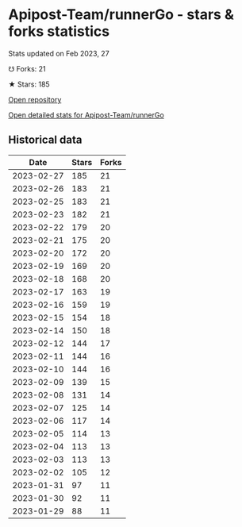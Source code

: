 # Apipost-Team/runnerGo - stars & forks statistics

Stats updated on Feb 2023, 27

☋ Forks: 21

★ Stars: 185

[Open repository](https://github.com/Apipost-Team/runnerGo)

[Open detailed stats for Apipost-Team/runnerGo](https://reviewgithub.com/rep/Apipost-Team/runnerGo)

## Historical data
| Date | Stars | Forks |
|------|-------|-------|
| 2023-02-27 | 185 | 21 | 
| 2023-02-26 | 183 | 21 | 
| 2023-02-25 | 183 | 21 | 
| 2023-02-23 | 182 | 21 | 
| 2023-02-22 | 179 | 20 | 
| 2023-02-21 | 175 | 20 | 
| 2023-02-20 | 172 | 20 | 
| 2023-02-19 | 169 | 20 | 
| 2023-02-18 | 168 | 20 | 
| 2023-02-17 | 163 | 19 | 
| 2023-02-16 | 159 | 19 | 
| 2023-02-15 | 154 | 18 | 
| 2023-02-14 | 150 | 18 | 
| 2023-02-12 | 144 | 17 | 
| 2023-02-11 | 144 | 16 | 
| 2023-02-10 | 144 | 16 | 
| 2023-02-09 | 139 | 15 | 
| 2023-02-08 | 131 | 14 | 
| 2023-02-07 | 125 | 14 | 
| 2023-02-06 | 117 | 14 | 
| 2023-02-05 | 114 | 13 | 
| 2023-02-04 | 113 | 13 | 
| 2023-02-03 | 113 | 13 | 
| 2023-02-02 | 105 | 12 | 
| 2023-01-31 | 97 | 11 | 
| 2023-01-30 | 92 | 11 | 
| 2023-01-29 | 88 | 11 | 


